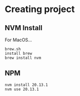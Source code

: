 # Creating project

## NVM Install

For MacOS...

```shell
brew.sh
install brew
brew install nvm
```

## NPM

```shell
nvm install 20.13.1
nvm use 20.13.1
```


